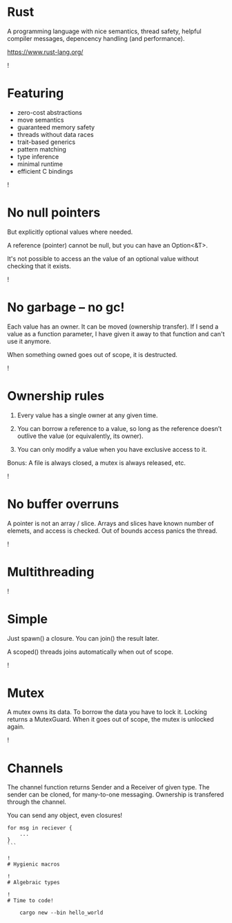 # Rust

A programming language with nice semantics, thread safety, helpful
compiler messages, depencency handling (and performance).

https://www.rust-lang.org/

!

# Featuring
* zero-cost abstractions
* move semantics
* guaranteed memory safety
* threads without data races
* trait-based generics
* pattern matching
* type inference
* minimal runtime
* efficient C bindings

!
# No null pointers
But explicitly optional values where needed.

A reference (pointer) cannot be null, but you can have an Option&lt;&T>.

It's not possible to access an the value of an optional value without
checking that it exists.

!
# No garbage – no gc!
Each value has an owner.  It can be moved (ownership transfer).
If I send a value as a function parameter, I have given it away to
that function and can't use it anymore.

When something owned goes out of scope, it is destructed.

!
# Ownership rules

1. Every value has a single owner at any given time.

2. You can borrow a reference to a value, so long as the reference
doesn’t outlive the value (or equivalently, its owner).

3. You can only modify a value when you have exclusive access to it.

Bonus: A file is always closed, a mutex is always released, etc.

!
# No buffer overruns

A pointer is not an array / slice.
Arrays and slices have known number of elemets, and access is checked.
Out of bounds access panics the thread.

!
# Multithreading

!
# Simple
Just spawn() a closure.
You can join() the result later.

A scoped() threads joins automatically when out of scope.

!
# Mutex

A mutex owns its data.
To borrow the data you have to lock it.
Locking returns a MutexGuard.
When it goes out of scope, the mutex is unlocked again.

!
# Channels

The channel function returns Sender and a Receiver of given type.
The sender can be cloned, for many-to-one messaging.
Ownership is transfered through the channel.

You can send any object, even closures!

````
for msg in reciever {
    ...
}
```

!
# Hygienic macros

!
# Algebraic types

!
# Time to code!

    cargo new --bin hello_world
